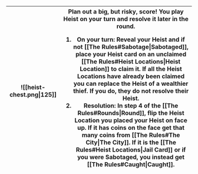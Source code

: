 |![[heist-chest.png\|125]]|Plan out a big, but risky, score! You play **Heist** on your turn and resolve it later in the round.<ol><li>On your turn: Reveal your **Heist** and if not [[The Rules#Sabotage\|Sabotaged]], place your **Heist** card on an unclaimed [[The Rules#Heist Locations\|Heist Location]] to claim it. If all the **Heist Locations** have already been claimed you can replace the **Heist** of a wealthier thief. If you do, they do not resolve their **Heist**.</li><li>Resolution: In step 4 of the [[The Rules#Rounds\|Round]], flip the **Heist Location** you placed your **Heist** on face up. If it has coins on the face get that many coins from [[The Rules#The City\|The City]]. If it is the [[The Rules#Heist Locations\|Jail Card]] or if you were **Sabotaged**, you instead get [[The Rules#Caught\|Caught]].</li></ol>|
|-|-|